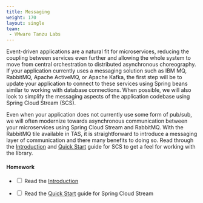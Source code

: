 ```yaml
---
title: Messaging
weight: 170
layout: single
team:
 - VMware Tanzu Labs
---
```


Event-driven applications are a natural fit for microservices, reducing the coupling between services even further and allowing the whole system to move from central orchestration to distributed asynchronous choreography. If your application currently uses a messaging solution such as IBM MQ, RabbitMQ, Apache ActiveMQ, or Apache Kafka, the first step will be to update your application to connect to these services using Spring beans similar to working with database connections. When possible, we will also look to simplify the messaging aspects of the application codebase using Spring Cloud Stream (SCS).

Even when your application does not currently use some form of pub/sub, we will often modernize towards asynchronous communication between your microservices using Spring Cloud Stream and RabbitMQ. With the RabbitMQ tile available in TAS, it is straightforward to introduce a messaging layer of communication and there many benefits to doing so. Read through the [Introduction](https://docs.spring.io/spring-cloud-stream/docs/current/reference/html/spring-cloud-stream.html#spring-cloud-stream-overview-introducing) and [Quick Start](https://docs.spring.io/spring-cloud-stream/docs/current/reference/html/spring-cloud-stream.html#spring-cloud-stream-overview-introducing) guide for SCS to get a feel for working with the library.


#### Homework

- <input type="checkbox"> Read the [Introduction](https://docs.spring.io/spring-cloud-stream/docs/current/reference/html/spring-cloud-stream.html#spring-cloud-stream-overview-introducing)

- <input type="checkbox"> Read the [Quick Start](https://docs.spring.io/spring-cloud-stream/docs/current/reference/html/spring-cloud-stream.html#spring-cloud-stream-overview-introducing) guide for Spring Cloud Stream

